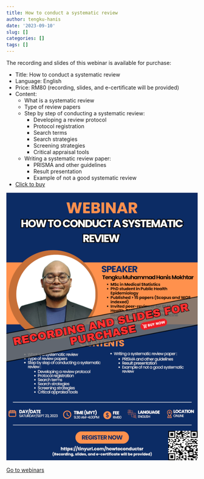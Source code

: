 ```yaml
---
title: How to conduct a systematic review
author: tengku-hanis
date: '2023-09-10'
slug: []
categories: []
tags: []
---
```


The recording and slides of this webinar is available for purchase:

- Title: How to conduct a systematic review
- Language: English
- Price: RM80 (recording, slides, and e-certificate will be provided)
- Content: 
    - What is a systematic review
    - Type of review papers
    - Step by step of conducting a systematic review:
        - Developing a review protocol
        - Protocol registration 
        - Search terms
        - Search strategies 
        - Screening strategies 
        - Critical appraisal tools
    - Writing a systematic review paper:
        - PRISMA and other guidelines
        - Result presentation
        - Example of not a good systematic review 
- [Click to buy](https://forms.gle/uN6aWTCwnBPzktEM7)

![](images/poster.png)

[Go to webinars](https://jomresearch.netlify.app/webinars/)